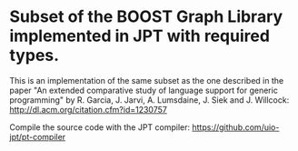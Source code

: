 Subset of the BOOST Graph Library implemented in JPT with required types.
========

This is an implementation of the same subset as the one described in the paper 
"An extended comparative study of language support for generic programming" by 
R. Garcia, J. Jarvi, A. Lumsdaine, J. Siek and J. Willcock: http://dl.acm.org/citation.cfm?id=1230757

Compile the source code with the JPT compiler: https://github.com/uio-jpt/pt-compiler


